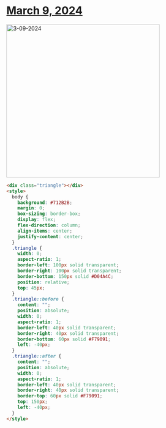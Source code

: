 # [March 9, 2024](https://cssbattle.dev/play/TLYdjxiOBI0FqI6EpXtW)

<img src="https://firebasestorage.googleapis.com/v0/b/cssbattleapp.appspot.com/o/user%2Fummd3POvEDfFyeFvVdOMG3OOrwE2%2Ftargets%2Ftarget_IV5XxMP@2x.png?alt=media" width="400" alt="3-09-2024" />

```html
<div class="triangle"></div>
<style>
  body {
    background: #712B2B;
    margin: 0;
    box-sizing: border-box;
    display: flex;
    flex-direction: column;
    align-items: center;
    justify-content: center;
  }
  .triangle {
    width: 0;
    aspect-ratio: 1;
    border-left: 100px solid transparent;
    border-right: 100px solid transparent;
    border-bottom: 150px solid #D04A4C;
    position: relative;
    top: 45px;
  }
  .triangle::before {
    content: "";
    position: absolute;
    width: 0;
    aspect-ratio: 1;
    border-left: 40px solid transparent;
    border-right: 40px solid transparent;
    border-bottom: 60px solid #F79091;
    left: -40px;
  }
  .triangle::after {
    content: "";
    position: absolute;
    width: 0;
    aspect-ratio: 1;
    border-left: 40px solid transparent;
    border-right: 40px solid transparent;
    border-top: 60px solid #F79091;
    top: 150px;
    left: -40px;
  }
</style>

```
